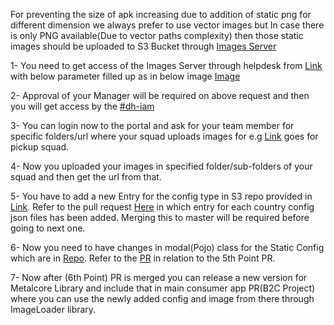 For preventing the size of apk increasing due to addition of static png for different dimension we always prefer to use vector images but In case there is only PNG available(Due to vector paths complexity) then those static images should be uploaded to S3 Bucket through [Images Server](https://images.deliveryhero.net/)

1- You need to get access of the Images Server through helpdesk from [Link](https://jira.deliveryhero.com/plugins/servlet/desk/portal/65/create/971) with below parameter filled up as in below image
[Image](https://images.deliveryhero.io/image/-test-/Screenshot%202021-01-13%20at%201.16.51%20AM.png)

2- Approval of your Manager will be required on above request and then you will get access by the [#dh-iam](https://deliveryhero.slack.com/archives/C7A9XTPJ4)

3- You can login now to the portal and ask for your team member for specific folders/url where your squad uploads images for e.g [Link](https://images.deliveryhero.net/images/fd-bd/) goes for pickup squad.

4- Now you uploaded your images in specified folder/sub-folders of your squad and then get the url from that.

5- You have to add a new Entry for the config type in S3 repo provided in [Link](https://deliveryhero.github.io/pd-mob-b2c-android/wiki/app-configuration). Refer to the pull request [Here](https://github.com/deliveryhero/static.fd-api.com/pull/693) in which entry for each country config json files has been added. Merging this to master will be required before going to next one.

6- Now you need to have changes in modal(Pojo) class for the Static Config which are in [Repo](https://github.com/deliveryhero/pd-metalcore-android/). Refer to the [PR](https://github.com/deliveryhero/pd-metalcore-android/commit/b76434702512e75c0c31bab602bed2b06d0912dc) in relation to the 5th Point PR.

7- Now after (6th Point) PR is merged you can release a new version for Metalcore Library and include that in main consumer app PR(B2C Project) where you can use the newly added config and image from there through ImageLoader library.
